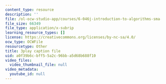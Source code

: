 ```yaml
---
content_type: resource
description: ''
file: /ol-ocw-studio-app/courses/6-046j-introduction-to-algorithms-sma-5503-fall-2005/a0f39b6cbff55a2c96bba5d68b688f10_PYvJmLKhM-Y.vtt
file_size: 66349
file_type: application/x-subrip
learning_resource_types: []
license: https://creativecommons.org/licenses/by-nc-sa/4.0/
ocw_type: OCWFile
resourcetype: Other
title: 3play caption file
uid: a0f39b6c-bff5-5a2c-96bb-a5d68b688f10
video_files:
  video_thumbnail_file: null
video_metadata:
  youtube_id: null
---
```

